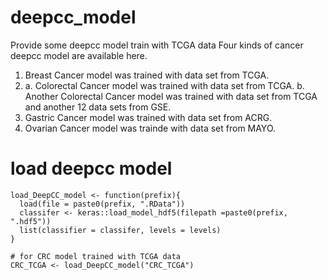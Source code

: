 # deepcc_model
Provide some deepcc model train with TCGA data
Four kinds of cancer deepcc model are available here.
1. Breast Cancer model was trained with data set from TCGA.
2. a. Colorectal Cancer model was trained with data set from TCGA. 
   b. Another Colorectal Cancer model was trained with data set from TCGA and another 12 data sets from GSE.
3. Gastric Cancer model was trained with data set from ACRG.
4. Ovarian Cancer model was trainde with data set from MAYO.

# load deepcc model
```
load_DeepCC_model <- function(prefix){
  load(file = paste0(prefix, ".RData"))
  classifer <- keras::load_model_hdf5(filepath =paste0(prefix, ".hdf5"))
  list(classifier = classifer, levels = levels)
}

# for CRC model trained with TCGA data
CRC_TCGA <- load_DeepCC_model("CRC_TCGA")
```